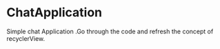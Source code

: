 # ChatApplication
Simple chat Application .Go through the code and refresh the concept of recyclerView.
